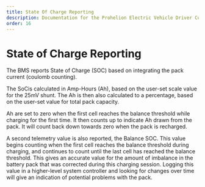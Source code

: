 ```yaml
---
title: State Of Charge Reporting 
description: Documentation for the Prohelion Electric Vehicle Driver Controls
order: 16
---
```


# State of Charge Reporting

The BMS reports State of Charge (SOC) based on integrating the pack current (coulomb counting).   

The SoCis calculated in Amp-Hours (Ah), based on the user-set scale value for the 25mV shunt.  The Ah is then also calculated to a percentage, based on the user-set value for total pack capacity.   

Ah are set to zero when the first cell reaches the balance threshold while charging for the first time.   It then counts up to indicate Ah drawn from the pack.  It will count back down towards zero when the pack is recharged. 

A second telemetry value is also reported, the Balance SOC.  This value begins counting when the first cell reaches the balance threshold during charging, and continues to count until the last cell has reached the balance threshold.  This gives an accurate value for the amount of imbalance in the battery pack that was corrected during this charging session.  Logging this value in a higher-level system controller and looking for changes over time will give an indication of potential problems with the pack. 